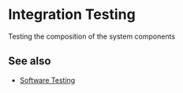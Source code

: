 # Integration Testing

Testing the composition of the system components

## See also

- [Software Testing](../README.md)